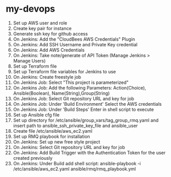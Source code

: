 # my-devops
1. Set up AWS user and role 
2. Create key pair for instance
3. Generate ssh key for github access 
4. On Jenkins: Add the "CloudBees AWS Credentials" Plugin
5. On Jenkins: Add SSH Username and Private Key credential
6. On Jenkins: Add AWS Credentials 
7. On Jenkins: Take note/generate of API Token (Manage Jenkins > Manage Users)
8. Set up Terraform file 
9. Set up Terraform file variables for Jenkins to use
10. On Jenkins: Create freestyle job
11. On Jenkins Job: Select "This project is parameterized" 
12. On Jenkins Job: Add the following Parameters: Action(Choice), Ansible(Boolean), Name(String),Group(String)
13. On Jenkins Job: Select Git repository URL and key for job
14. On Jenkins Job: Under 'Build Environment' Select the AWS credentials
15. On Jenkins Job: Under 'Build Steps' Enter in shell script to execute
16. Set up Ansible cfg file 
17. Set up directory for /etc/ansible/group_vars/tag_group_rmq.yaml and insert path to ansible_ssh_private_key_file and ansible_user
18. Create file /etc/ansible/aws_ec2.yaml
19. Set up RMQ playbook for installation
20. On Jenkins: Set up new free style project
21. On Jenkins: Select Git repository URL and key for job
22. On Jenkins: Add Build Trigger with the Authentication Token for the user created previously
23. On Jenkins: Under Build add shell script: ansible-playbook -i /etc/ansible/aws_ec2.yaml ansible/rmq/rmq_playbook.yml
